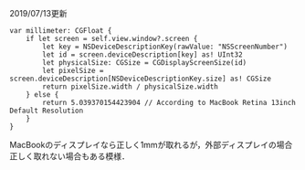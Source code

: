 <!-- title:Swift：1mmを取得する -->
2019/07/13更新

```swift:
var millimeter: CGFloat {
    if let screen = self.view.window?.screen {
        let key = NSDeviceDescriptionKey(rawValue: "NSScreenNumber")
        let id = screen.deviceDescription[key] as! UInt32
        let physicalSize: CGSize = CGDisplayScreenSize(id)
        let pixelSize = screen.deviceDescription[NSDeviceDescriptionKey.size] as! CGSize
        return pixelSize.width / physicalSize.width
    } else {
        return 5.039370154423904 // According to MacBook Retina 13inch Default Resolution
    }
}
```

MacBookのディスプレイなら正しく1mmが取れるが，外部ディスプレイの場合正しく取れない場合もある模様．
